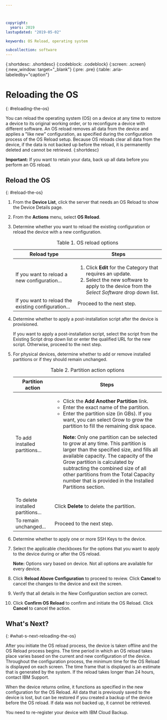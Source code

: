 ```yaml
---



copyright:
  years: 2019
lastupdated: "2019-05-02"

keywords: OS Reload, operating system

subcollection: software
---
```


{:shortdesc: .shortdesc}
{:codeblock: .codeblock}
{:screen: .screen}
{:new_window: target="_blank"}
{:pre: .pre}
{:table: .aria-labeledby="caption"}

#  Reloading the OS
{: #reloading-the-os}

You can reload the operating system (OS) on a device at any time to restore a device to its original working order, or to reconfigure a device with different software. An OS reload removes all data from the device and applies a "like new" configuration, as specified during the configuration process of the OS Reload setup. Because OS reloads clear all data from the device, if the data is not backed up before the reload, it is permanently deleted and cannot be retrieved.
{:shortdesc}

**Important:** If you want to retain your data, back up all data before you perform an OS reload.

## Reload the OS
{: #reload-the-os}

1. From the **Device List**, click the server that needs an OS Reload to show the Device Details page.
2. From the **Actions** menu, select **OS Reload**.
3. Determine whether you want to reload the existing configuration or reload the device with a new configuration.

   <table>
   <CAPTION>Table 1. OS reload options</CAPTION>
   <THEAD>
   <TR>
   <th>Reload type</th>
   <th>Steps</th>
   </TR>
   </THEAD>
   <TBODY>
   <tr>
   <td>If you want to reload a new configuration...</td>
   <td>
   <ol>
   <li>Click <b>Edit</b> for the Category that requires an update.</li>
   <li>Select the new software to apply to the device from the <i>Select Software</i> drop down list.</li>
   </ol>
   </td>
   </tr>
   <tr>
   <td>If you want to reload the existing configuration...</td>
   <td>Proceed to the next step.</td>
   </tr>
   </TBODY>
   </table>

4. Determine whether to apply a post-installation script after the device is provisioned.

   If you want to apply a post-installation script, select the script from the Existing Script drop down list or enter the qualified URL for the new script.  Otherwise, proceed to the next step.

5. For physical devices, determine whether to add or remove installed partitions or if they should remain unchanged.

   <table>
   <CAPTION>Table 2. Partition action options</CAPTION>
   <THEAD>
   <TR>
   <th>Partition action</th>
   <th>Steps</th>
   </TR>
   </THEAD>
   <TBODY>
   <tr>
   <td>To add installed partitions...</td>
   <td>
   <ul>
   <li>Click the <b>Add Another Partition</b> link.</li>
   <li>Enter the exact name of the partition.</li>
   <li>Enter the partition size (in GBs). If you want, you can select Grow to grow the partition to fill the remaining disk space.
   <p><b>Note:</b> Only one partition can be selected to grow at any time. This partition is larger than the specified size, and fills all available capacity. The capacity of the Grow partition is calculated by subtracting the combined size of all other partitions from the Total Capacity number that is provided in the Installed Partitions section.</p>
   </li>
   </ul>
   </td>
   </tr>
   <tr>
   <td>To delete installed partitions...</td>
   <td>Click <b>Delete</b> to delete the partition.</td>
   </tr>
   <tr>
   <td>To remain unchanged...</td>
   <td>Proceed to the next step.</td>
   </tr>
   </TBODY>
   </table>

6. Determine whether to apply one or more SSH Keys to the device.

7. Select the applicable checkboxes for the options that you want to apply to the device during or after the OS reload.

   **Note:** Options vary based on device. Not all options are available for every device.

8. Click **Reload Above Configuration** to proceed to review. Click **Cancel** to cancel the changes to the device and exit the screen.

9. Verify that all details in the New Configuration section are correct.  

10. Click **Confirm OS Reload** to confirm and initiate the OS Reload. Click **Cancel** to cancel the action.

## What's Next?
{: #what-s-next-reloading-the-os}

After you initiate the OS reload process, the device is taken offline and the OS Reload process begins.
The time period in which an OS reload takes place varies based on the current and new configuration of the device.
Throughout the configuration process, the minimum time for the OS Reload is displayed on each screen.
The time frame that is displayed is an estimate that is generated by the system. If the reload takes longer than 24 hours, contact IBM Support.

When the device returns online, it functions as specified in the new configuration for the OS Reload. All data that is previously saved to the device is lost, but can be restored if you created a backup of the device before the OS reload. If data was not backed up, it cannot be retrieved.

You need to re-register your device with IBM Cloud Backup.
